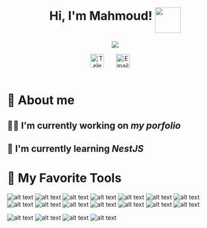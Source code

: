 <!-- Name & sticker gif -->
<h1 align="center">
Hi, I'm Mahmoud!
<img align="middle" src="https://media.giphy.com/media/hvRJCLFzcasrR4ia7z/giphy.gif" width="60">
</h1>

<!-- Typing SVG -->
<p align="center">
  <img src="https://readme-typing-svg.demolab.com?font=Silkscreen&size=34&duration=2000&pause=1500&color=555EFF&background=FFFFFF00&center=true&vCenter=true&width=435&lines=software+engineer_;backend+developer_;tech+enthusiast_" >
</p>

<!-- Social icons section -->
<div align="center">
  <a href="https://t.me/grepm"><img width="32px" alt="Telegram" title="Telegram" src="https://cdn-icons-png.flaticon.com/512/2111/2111646.png"></a>
  &#8287;&#8287;&#8287;&#8287;&#8287;
  <a href="mailto:waves_limos_0k@icloud.com"><img width="32px" alt="Email" title="Email" src="https://cdn-icons-png.flaticon.com/512/893/893257.png"/></a>
  &#8287;&#8287;&#8287;&#8287;&#8287;
</div>

<br/>

# 🚀 About me

## 👨‍💻 I'm currently working on *my porfolio*

## 🧠 I'm currently learning *NestJS*

# 💎 My Favorite Tools

![alt text](https://img.shields.io/badge/JavaScript-323330?style=for-the-badge&logo=javascript&logoColor=F7DF1E)
![alt text](https://img.shields.io/badge/TypeScript-007ACC?style=for-the-badge&logo=typescript&logoColor=white)
![alt text](https://img.shields.io/badge/Node.js-339933?style=for-the-badge&logo=nodedotjs&logoColor=white)
![alt text](https://img.shields.io/badge/Express.js-000000?style=for-the-badge&logo=express&logoColor=white)
![alt text](https://img.shields.io/badge/nestjs-E0234E?style=for-the-badge&logo=nestjs&logoColor=white)
![alt text](https://img.shields.io/badge/Insomnia-5849be?style=for-the-badge&logo=Insomnia&logoColor=white)
![alt text](https://img.shields.io/badge/Postman-FF6C37?style=for-the-badge&logo=Postman&logoColor=white)
![alt text](https://img.shields.io/badge/Swagger-85EA2D?style=for-the-badge&logo=Swagger&logoColor=white)
![alt text](https://img.shields.io/badge/Prisma-3982CE?style=for-the-badge&logo=Prisma&logoColor=white)
![alt text](https://img.shields.io/badge/MySQL-005C84?style=for-the-badge&logo=mysql&logoColor=white)
![alt text](https://img.shields.io/badge/Docker-2CA5E0?style=for-the-badge&logo=docker&logoColor=white)
![alt text](https://img.shields.io/badge/Yarn-2C8EBB?style=for-the-badge&logo=yarn&logoColor=white)
![alt text](https://img.shields.io/badge/GIT-E44C30?style=for-the-badge&logo=git&logoColor=white)
![alt text](https://img.shields.io/badge/Shell_Script-121011?style=for-the-badge&logo=gnu-bash&logoColor=white)

![alt text](https://img.shields.io/badge/mac%20os-000000?style=for-the-badge&logo=apple&logoColor=white)
![alt text](https://img.shields.io/badge/Linux-FCC624?style=for-the-badge&logo=linux&logoColor=black)
![alt text](https://img.shields.io/badge/VIM-%2311AB00.svg?&style=for-the-badge&logo=vim&logoColor=white)
![alt text](https://img.shields.io/badge/VSCode-0078D4?style=for-the-badge&logo=visual%20studio%20code&logoColor=white)
